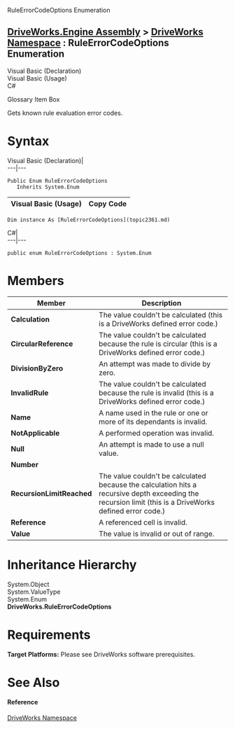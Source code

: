 RuleErrorCodeOptions Enumeration   
  
[DriveWorks.Engine Assembly](topic2156.md) > [DriveWorks Namespace](topic2159.md) : RuleErrorCodeOptions Enumeration  
---  
  
Visual Basic (Declaration)    
Visual Basic (Usage)    
C# 

Glossary Item Box

Gets known rule evaluation error codes. 

# Syntax

Visual Basic (Declaration)|   
---|---  
      
    
    Public Enum RuleErrorCodeOptions 
       Inherits System.Enum  
  
Visual Basic (Usage)| Copy Code  
---|---  
      
    
    Dim instance As [RuleErrorCodeOptions](topic2361.md)  
  
C#|   
---|---  
      
    
    public enum RuleErrorCodeOptions : System.Enum   
  
# Members

Member| Description  
---|---  
**Calculation**|  The value couldn't be calculated (this is a DriveWorks defined error code.)  
**CircularReference**|  The value couldn't be calculated because the rule is circular (this is a DriveWorks defined error code.)  
**DivisionByZero**|  An attempt was made to divide by zero.  
**InvalidRule**|  The value couldn't be calculated because the rule is invalid (this is a DriveWorks defined error code.)  
**Name**|  A name used in the rule or one or more of its dependants is invalid.  
**NotApplicable**|  A performed operation was invalid.  
**Null**|  An attempt is made to use a null value.  
**Number**|   
**RecursionLimitReached**|  The value couldn't be calculated because the calculation hits a recursive depth exceeding the recursion limit (this is a DriveWorks defined error code.)  
**Reference**|  A referenced cell is invalid.  
**Value**|  The value is invalid or out of range.  
  
# Inheritance Hierarchy

System.Object  
System.ValueType  
System.Enum  
**DriveWorks.RuleErrorCodeOptions**  


# Requirements

**Target Platforms:** Please see DriveWorks software prerequisites.

# See Also

#### Reference

[DriveWorks Namespace](topic2159.md)


